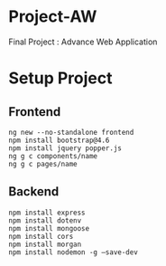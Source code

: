 # Project-AW
Final Project : Advance Web Application

# Setup Project
## Frontend
```
ng new --no-standalone frontend
npm install bootstrap@4.6
npm install jquery popper.js
ng g c components/name
ng g c pages/name
```
## Backend
```
npm install express
npm install dotenv
npm install mongoose
npm install cors
npm install morgan
npm install nodemon -g –save-dev
```
